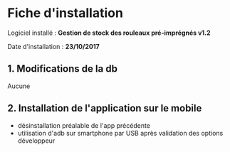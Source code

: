 # Fiche d'installation

Logiciel installé : __Gestion de stock des rouleaux pré-imprégnés v1.2__

Date d'installation : __23/10/2017__

## 1. Modifications de la db
Aucune

## 2. Installation de l'application sur le mobile
- désinstallation préalable de l'app précédente
- utilisation d'adb sur smartphone par USB après validation des options développeur
